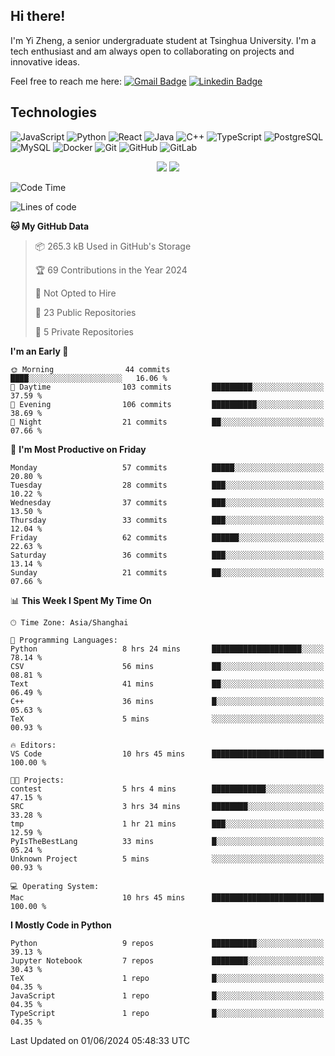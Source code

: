 ## Hi there!

I'm Yi Zheng, a senior undergraduate student at Tsinghua University. I'm a tech enthusiast and am always open to collaborating on projects and innovative ideas.

Feel free to reach me here: [![Gmail Badge](https://img.shields.io/badge/-zhengyi20thu@gmail.com-c14438?style=flat-square&logo=Gmail&logoColor=white&link=mailto:zhengyi20thu@gmail.com)](mailto:zhengyi20thu@gmail.com)
[![Linkedin Badge](https://img.shields.io/badge/-yizheng20-blue?style=flat-square&logo=Linkedin&logoColor=white&link=https://www.linkedin.com/in/yizheng20/)](https://www.linkedin.com/in/yi-zheng-mfe/)

## Technologies

![JavaScript](https://img.shields.io/badge/-JavaScript-black?style=flat-square&logo=javascript)
![Python](https://img.shields.io/badge/-Python-black?style=flat-square&logo=Python)
![React](https://img.shields.io/badge/-React-black?style=flat-square&logo=react)
![Java](https://img.shields.io/badge/-java-E34A86?style=flat-square&logo=java)
![C++](https://img.shields.io/badge/-C++-00599C?style=flat-square&logo=c)
![TypeScript](https://img.shields.io/badge/-TypeScript-007ACC?style=flat-square&logo=typescript)
![PostgreSQL](https://img.shields.io/badge/-PostgreSQL-336791?style=flat-square&logo=postgresql)
![MySQL](https://img.shields.io/badge/-MySQL-black?style=flat-square&logo=mysql)
![Docker](https://img.shields.io/badge/-Docker-black?style=flat-square&logo=docker)
![Git](https://img.shields.io/badge/-Git-black?style=flat-square&logo=git)
![GitHub](https://img.shields.io/badge/-GitHub-181717?style=flat-square&logo=github)
![GitLab](https://img.shields.io/badge/-GitLab-FCA121?style=flat-square&logo=gitlab)

<p align="center">
    <img src = "https://github-readme-stats.vercel.app/api?username=Zheng-Yi-git&show_icons=true&theme=yeblu&hide_border=true&count_private=true">
    <img src = "https://github-readme-stats.vercel.app/api/top-langs/?username=Zheng-Yi-git&hide=html,css&theme=yeblu&layout=compact&hide_border=true&count_private=true&langs_count=8">
</p>

<!--START_SECTION:waka-->
![Code Time](http://img.shields.io/badge/Code%20Time-1%2C008%20hrs%2058%20mins-blue)

![Lines of code](https://img.shields.io/badge/From%20Hello%20World%20I%27ve%20Written-2.6%20million%20lines%20of%20code-blue)

**🐱 My GitHub Data** 

> 📦 265.3 kB Used in GitHub's Storage 
 > 
> 🏆 69 Contributions in the Year 2024
 > 
> 🚫 Not Opted to Hire
 > 
> 📜 23 Public Repositories 
 > 
> 🔑 5 Private Repositories 
 > 
**I'm an Early 🐤** 

```text
🌞 Morning                44 commits          ████░░░░░░░░░░░░░░░░░░░░░   16.06 % 
🌆 Daytime                103 commits         █████████░░░░░░░░░░░░░░░░   37.59 % 
🌃 Evening                106 commits         ██████████░░░░░░░░░░░░░░░   38.69 % 
🌙 Night                  21 commits          ██░░░░░░░░░░░░░░░░░░░░░░░   07.66 % 
```
📅 **I'm Most Productive on Friday** 

```text
Monday                   57 commits          █████░░░░░░░░░░░░░░░░░░░░   20.80 % 
Tuesday                  28 commits          ███░░░░░░░░░░░░░░░░░░░░░░   10.22 % 
Wednesday                37 commits          ███░░░░░░░░░░░░░░░░░░░░░░   13.50 % 
Thursday                 33 commits          ███░░░░░░░░░░░░░░░░░░░░░░   12.04 % 
Friday                   62 commits          ██████░░░░░░░░░░░░░░░░░░░   22.63 % 
Saturday                 36 commits          ███░░░░░░░░░░░░░░░░░░░░░░   13.14 % 
Sunday                   21 commits          ██░░░░░░░░░░░░░░░░░░░░░░░   07.66 % 
```


📊 **This Week I Spent My Time On** 

```text
🕑︎ Time Zone: Asia/Shanghai

💬 Programming Languages: 
Python                   8 hrs 24 mins       ████████████████████░░░░░   78.14 % 
CSV                      56 mins             ██░░░░░░░░░░░░░░░░░░░░░░░   08.81 % 
Text                     41 mins             ██░░░░░░░░░░░░░░░░░░░░░░░   06.49 % 
C++                      36 mins             █░░░░░░░░░░░░░░░░░░░░░░░░   05.63 % 
TeX                      5 mins              ░░░░░░░░░░░░░░░░░░░░░░░░░   00.93 % 

🔥 Editors: 
VS Code                  10 hrs 45 mins      █████████████████████████   100.00 % 

🐱‍💻 Projects: 
contest                  5 hrs 4 mins        ████████████░░░░░░░░░░░░░   47.15 % 
SRC                      3 hrs 34 mins       ████████░░░░░░░░░░░░░░░░░   33.28 % 
tmp                      1 hr 21 mins        ███░░░░░░░░░░░░░░░░░░░░░░   12.59 % 
PyIsTheBestLang          33 mins             █░░░░░░░░░░░░░░░░░░░░░░░░   05.24 % 
Unknown Project          5 mins              ░░░░░░░░░░░░░░░░░░░░░░░░░   00.93 % 

💻 Operating System: 
Mac                      10 hrs 45 mins      █████████████████████████   100.00 % 
```

**I Mostly Code in Python** 

```text
Python                   9 repos             ██████████░░░░░░░░░░░░░░░   39.13 % 
Jupyter Notebook         7 repos             ████████░░░░░░░░░░░░░░░░░   30.43 % 
TeX                      1 repo              █░░░░░░░░░░░░░░░░░░░░░░░░   04.35 % 
JavaScript               1 repo              █░░░░░░░░░░░░░░░░░░░░░░░░   04.35 % 
TypeScript               1 repo              █░░░░░░░░░░░░░░░░░░░░░░░░   04.35 % 
```




 Last Updated on 01/06/2024 05:48:33 UTC
<!--END_SECTION:waka-->
